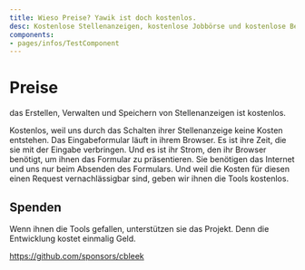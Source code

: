```yaml
---
title: Wieso Preise? Yawik ist doch kostenlos.
desc: Kostenlose Stellenanzeigen, kostenlose Jobbörse und kostenlose Bewerbungsformulare. Open Source und dank moderner Technologien auf dem neuesten Stand.
components:
- pages/infos/TestComponent
---
```


# Preise

das Erstellen, Verwalten und Speichern von Stellenanzeigen ist kostenlos.

Kostenlos, weil uns durch das Schalten ihrer Stellenanzeige keine Kosten entstehen. Das Eingabeformular läuft in ihrem Browser. Es ist ihre Zeit, die sie mit der Eingabe verbringen. Und es ist ihr Strom, den ihr Browser benötigt, um ihnen das Formular zu präsentieren. Sie benötigen das Internet und uns nur beim Absenden des Formulars. Und weil die Kosten für diesen einen Request vernachlässigbar sind, geben wir ihnen die Tools kostenlos.

## Spenden

Wenn ihnen die Tools gefallen, unterstützen sie das Projekt. Denn die Entwicklung kostet einmalig Geld.

https://github.com/sponsors/cbleek

